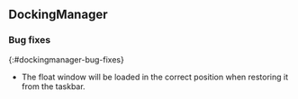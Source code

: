 ## DockingManager

### Bug fixes
{:#dockingmanager-bug-fixes}

* The float window will be loaded in the correct position when restoring it from the taskbar.
